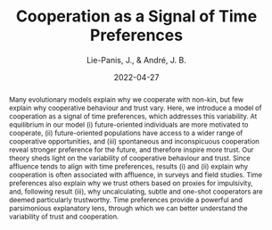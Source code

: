 ---
title: 'Cooperation as a Signal of Time Preferences'
collection: publications
permalink: /publication/2022-timepreferences
date: 2022-04-27
year: '2022'
keywords: ["cooperation", "signaling", "reputation"]
journal: 'Proceedings of the Royal Society B: Biological Sciences'
paperurl: '/files/Time preferences.pdf'
author: 'Lie-Panis, J., & André, J. B.'
link: 'https://royalsocietypublishing.org/doi/full/10.1098/rspb.2021.2266'
#citation: 'Lie-Panis, J., & André, J. B. (2022). Cooperation as a signal of time preferences. <i>Proceedings of the Royal Society B, 289</i>(1973), 20212266.'
si: '/files/SI for Time preferences.pdf'
type: "article"
abstract: 'Many evolutionary models explain why we cooperate with non-kin, but few explain why cooperative behaviour and trust vary. Here, we introduce a model of cooperation as a signal of time preferences, which addresses this variability. At equilibrium in our model (i) future-oriented individuals are more motivated to cooperate, (ii) future-oriented populations have access to a wider range of cooperative opportunities, and (iii) spontaneous and inconspicuous cooperation reveal stronger preference for the future, and therefore inspire more trust. Our theory sheds light on the variability of cooperative behaviour and trust. Since affluence tends to align with time preferences, results (i) and (ii) explain why cooperation is often associated with affluence, in surveys and field studies. Time preferences also explain why we trust others based on proxies for impulsivity, and, following result (iii), why uncalculating, subtle and one-shot cooperators are deemed particularly trustworthy. Time preferences provide a powerful and parsimonious explanatory lens, through which we can better understand the variability of trust and cooperation.'
---